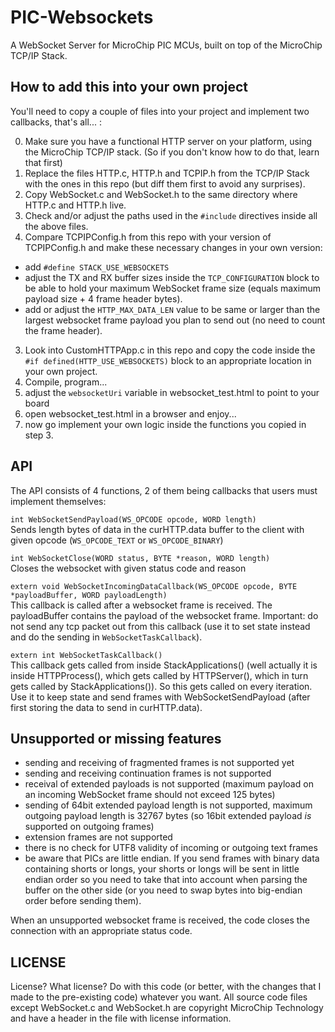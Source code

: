 PIC-Websockets
===================

A WebSocket Server for MicroChip PIC MCUs, built on top of the MicroChip TCP/IP Stack.

How to add this into your own project
-------------------------------------

You'll need to copy a couple of files into your project and implement two callbacks, that's all... :

0. Make sure you have a functional HTTP server on your platform, using the MicroChip TCP/IP stack. (So if you don't know how to do that, learn that first)
1. Replace the files HTTP.c, HTTP.h and TCPIP.h from the TCP/IP Stack with the ones in this repo (but diff them first to avoid any surprises).
2. Copy WebSocket.c and WebSocket.h to the same directory where HTTP.c and HTTP.h live.
3. Check and/or adjust the paths used in the `#include` directives inside all the above files.
3. Compare TCPIPConfig.h from this repo with your version of TCPIPConfig.h and make these necessary changes in your own version:
  - add `#define STACK_USE_WEBSOCKETS`
  - adjust the TX and RX buffer sizes inside the `TCP_CONFIGURATION` block to be able to hold your maximum WebSocket frame size (equals maximum payload size + 4 frame header bytes).
  - add or adjust the `HTTP_MAX_DATA_LEN` value to be same or larger than the largest websocket frame payload you plan to send out (no need to count the frame header).
3. Look into CustomHTTPApp.c in this repo and copy the code inside the `#if defined(HTTP_USE_WEBSOCKETS)` block to an appropriate location in your own project.
4. Compile, program...
5. adjust the `websocketUri` variable in websocket_test.html to point to your board
6. open websocket_test.html in a browser and enjoy...
7. now go implement your own logic inside the functions you copied in step 3.

API
---

The API consists of 4 functions, 2 of them being callbacks that users must implement themselves:

`int WebSocketSendPayload(WS_OPCODE opcode, WORD length)`  
  Sends length bytes of data in the curHTTP.data buffer to the client with given opcode (`WS_OPCODE_TEXT` or `WS_OPCODE_BINARY`)

`int WebSocketClose(WORD status, BYTE *reason, WORD length)`  
  Closes the websocket with given status code and reason

`extern void WebSocketIncomingDataCallback(WS_OPCODE opcode, BYTE *payloadBuffer, WORD payloadLength)`  
  This callback is called after a websocket frame is received. The payloadBuffer contains the payload of the websocket frame. Important: do not send any tcp packet out from this callback (use it to set state instead and do the sending in `WebSocketTaskCallback`).

`extern int WebSocketTaskCallback()`  
  This callback gets called from inside StackApplications() (well actually it is inside HTTPProcess(), which gets called by HTTPServer(), which in turn gets called by StackApplications()). So this gets called on every iteration. Use it to keep state and send frames with WebSocketSendPayload (after first storing the data to send in curHTTP.data).

Unsupported or missing features
-------------------------------

- sending and receiving of fragmented frames is not supported yet
- sending and receiving continuation frames is not supported
- receival of extended payloads is not supported (maximum payload on an incoming WebSocket frame should not exceed 125 bytes)
- sending of 64bit extended payload length is not supported, maximum outgoing payload length is 32767 bytes (so 16bit extended payload _is_ supported on outgoing frames)
- extension frames are not supported
- there is no check for UTF8 validity of incoming or outgoing text frames
- be aware that PICs are little endian. If you send frames with binary data containing shorts or longs, your shorts or longs will be sent in little endian order so you need to take that into account when parsing the buffer on the other side (or you need to swap bytes into big-endian order before sending them).

When an unsupported websocket frame is received, the code closes the connection with an appropriate status code.

LICENSE
-------

License? What license? Do with this code (or better, with the changes that I made to the pre-existing code) whatever you want.
All source code files except WebSocket.c and WebSocket.h are copyright MicroChip Technology and have a header in the file with license information.

